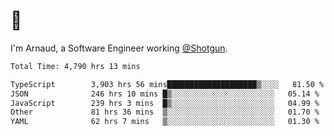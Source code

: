 # 👋

I'm Arnaud, a Software Engineer working [@Shotgun](https://shotgun.live).

<!--START_SECTION:waka-->

```txt
Total Time: 4,790 hrs 13 mins

TypeScript        3,903 hrs 56 mins████████████████████▒░░░░   81.50 %
JSON              246 hrs 10 mins █▒░░░░░░░░░░░░░░░░░░░░░░░   05.14 %
JavaScript        239 hrs 3 mins  █▒░░░░░░░░░░░░░░░░░░░░░░░   04.99 %
Other             81 hrs 36 mins  ▒░░░░░░░░░░░░░░░░░░░░░░░░   01.70 %
YAML              62 hrs 7 mins   ▒░░░░░░░░░░░░░░░░░░░░░░░░   01.30 %
```

<!--END_SECTION:waka-->
